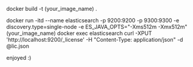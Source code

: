 docker build -t (your_image_name) .

docker run -itd --name elasticsearch -p 9200:9200 -p 9300:9300 -e discovery.type=single-node -e ES_JAVA_OPTS="-Xms512m -Xmx512m" (your_image_name)
docker exec elasticsearch curl -XPUT 'http://localhost:9200/_license' -H "Content-Type: application/json" -d @lic.json

enjoyed :)
